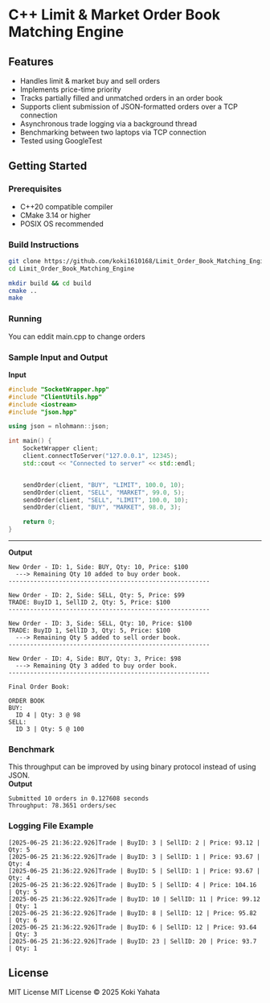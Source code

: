 # C++ Limit & Market Order Book Matching Engine

## Features
- Handles limit & market buy and sell orders
- Implements price-time priority
- Tracks partially filled and unmatched orders in an order book
- Supports client submission of JSON-formatted orders over a TCP connection
- Asynchronous trade logging via a background thread
- Benchmarking between two laptops via TCP connection
- Tested using GoogleTest

## Getting Started

### Prerequisites

- C++20 compatible compiler
- CMake 3.14 or higher
- POSIX OS recommended

### Build Instructions
```bash
git clone https://github.com/koki1610168/Limit_Order_Book_Matching_Engine.git
cd Limit_Order_Book_Matching_Engine

mkdir build && cd build
cmake ..
make
```

### Running
You can eddit main.cpp to change orders

### Sample Input and Output
**Input**
```cpp
#include "SocketWrapper.hpp"
#include "ClientUtils.hpp"
#include <iostream>
#include "json.hpp"

using json = nlohmann::json;

int main() {
    SocketWrapper client;
    client.connectToServer("127.0.0.1", 12345);
    std::cout << "Connected to server" << std::endl;


    sendOrder(client, "BUY", "LIMIT", 100.0, 10);
    sendOrder(client, "SELL", "MARKET", 99.0, 5);
    sendOrder(client, "SELL", "LIMIT", 100.0, 10);
    sendOrder(client, "BUY", "MARKET", 98.0, 3);

    return 0;
}
```
---
**Output**
```
New Order - ID: 1, Side: BUY, Qty: 10, Price: $100
  ---> Remaining Qty 10 added to buy order book.
--------------------------------------------------------

New Order - ID: 2, Side: SELL, Qty: 5, Price: $99
TRADE: BuyID 1, SellID 2, Qty: 5, Price: $100
--------------------------------------------------------

New Order - ID: 3, Side: SELL, Qty: 10, Price: $100
TRADE: BuyID 1, SellID 3, Qty: 5, Price: $100
  ---> Remaining Qty 5 added to sell order book.
--------------------------------------------------------

New Order - ID: 4, Side: BUY, Qty: 3, Price: $98
  ---> Remaining Qty 3 added to buy order book.
--------------------------------------------------------

Final Order Book:

ORDER BOOK
BUY:
  ID 4 | Qty: 3 @ 98
SELL:
  ID 3 | Qty: 5 @ 100
```

### Benchmark
This throughput can be improved by using binary protocol instead of using JSON.\
**Output**
```
Submitted 10 orders in 0.127608 seconds
Throughput: 78.3651 orders/sec
```

### Logging File Example
```
[2025-06-25 21:36:22.926]Trade | BuyID: 3 | SellID: 2 | Price: 93.12 | Qty: 5
[2025-06-25 21:36:22.926]Trade | BuyID: 3 | SellID: 1 | Price: 93.67 | Qty: 4
[2025-06-25 21:36:22.926]Trade | BuyID: 5 | SellID: 1 | Price: 93.67 | Qty: 4
[2025-06-25 21:36:22.926]Trade | BuyID: 5 | SellID: 4 | Price: 104.16 | Qty: 5
[2025-06-25 21:36:22.926]Trade | BuyID: 10 | SellID: 11 | Price: 99.12 | Qty: 1
[2025-06-25 21:36:22.926]Trade | BuyID: 8 | SellID: 12 | Price: 95.82 | Qty: 6
[2025-06-25 21:36:22.926]Trade | BuyID: 6 | SellID: 12 | Price: 93.64 | Qty: 3
[2025-06-25 21:36:22.926]Trade | BuyID: 23 | SellID: 20 | Price: 93.7 | Qty: 1
```
## License
MIT License 
MIT License © 2025 Koki Yahata